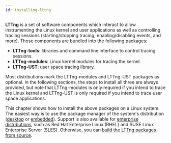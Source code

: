 ```yaml
---
id: installing-lttng
---
```


**LTTng** is a set of software components which interact to allow
instrumenting the Linux kernel and user applications as well as
controlling tracing sessions (starting/stopping tracing,
enabling/disabling events, and more). Those components are bundled into
the following packages:

  * **LTTng-tools**: libraries and command line interface to control
    tracing sessions.
  * **LTTng-modules**: Linux kernel modules for tracing the kernel.
  * **LTTng-UST**: user space tracing library.

Most distributions mark the LTTng-modules and LTTng-UST packages as
optional. In the following sections, the steps to install all three are
always provided, but note that LTTng-modules is only required if
you intend to trace the Linux kernel and LTTng-UST is only required if
you intend to trace user space applications.

This chapter shows how to install the above packages on a Linux
system. The easiest way is to use the package manager of the system's
distribution ([desktop](#doc-desktop-distributions) or
[embedded](#doc-embedded-distributions)). Support is also available for
[enterprise distributions](#doc-enterprise-distributions), such as
Red Hat Enterprise Linux (RHEL) and SUSE Linux Enterprise Server (SLES).
Otherwise, you can
[build the LTTng packages from source](#doc-building-from-source).
